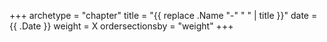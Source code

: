 +++
archetype = "chapter"
title = "{{ replace .Name "-" " " | title }}"
date = {{ .Date }}
weight = X
ordersectionsby = "weight"
+++